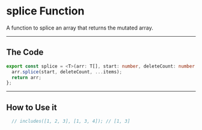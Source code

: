# splice Function

A function to splice an array that returns the mutated array.

---

## The Code

```typescript
export const splice = <T>(arr: T[], start: number, deleteCount: number = 1, ...items: T[]): T[] => {
  arr.splice(start, deleteCount, ...items);
  return arr;
};
```

---

## How to Use it

```typescript
  // includes([1, 2, 3], [1, 3, 4]); // [1, 3]

```
